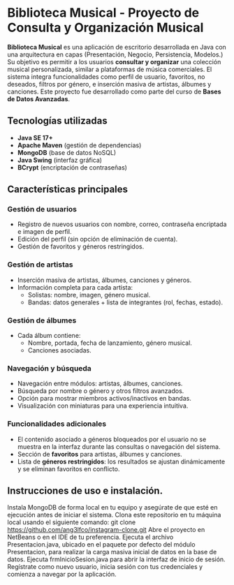 # Biblioteca Musical - Proyecto de Consulta y Organización Musical

**Biblioteca Musical** es una aplicación de escritorio desarrollada en Java con una arquitectura en capas (Presentación, Negocio, Persistencia, Modelos.)
Su objetivo es permitir a los usuarios **consultar y organizar** una colección musical personalizada, similar a plataformas de música comerciales. 
El sistema integra funcionalidades como perfil de usuario, favoritos, no deseados, filtros por género, e inserción masiva de artistas, álbumes y canciones.
Este proyecto fue desarrollado como parte del curso de **Bases de Datos Avanzadas**.

## Tecnologías utilizadas

- **Java SE 17+**
- **Apache Maven** (gestión de dependencias)
- **MongoDB** (base de datos NoSQL)
- **Java Swing** (interfaz gráfica)
- **BCrypt** (encriptación de contraseñas)

## Características principales

### Gestión de usuarios
- Registro de nuevos usuarios con nombre, correo, contraseña encriptada e imagen de perfil.
- Edición del perfil (sin opción de eliminación de cuenta).
- Gestión de favoritos y géneros restringidos.

### Gestión de artistas
- Inserción masiva de artistas, álbumes, canciones y géneros.
- Información completa para cada artista:
  - Solistas: nombre, imagen, género musical.
  - Bandas: datos generales + lista de integrantes (rol, fechas, estado).

### Gestión de álbumes
- Cada álbum contiene:
  - Nombre, portada, fecha de lanzamiento, género musical.
  - Canciones asociadas.

### Navegación y búsqueda
- Navegación entre módulos: artistas, álbumes, canciones.
- Búsqueda por nombre o género y otros filtros avanzados.
- Opción para mostrar miembros activos/inactivos en bandas.
- Visualización con miniaturas para una experiencia intuitiva.

### Funcionalidades adicionales
- El contenido asociado a géneros bloqueados por el usuario no se muestra en la interfaz durante las consultas o navegación del sistema.
- Sección de **favoritos** para artistas, álbumes y canciones.
- Lista de **géneros restringidos**: los resultados se ajustan dinámicamente y se eliminan favoritos en conflicto.

## Instrucciones de uso e instalación.
Instala MongoDB de forma local en tu equipo y asegúrate de que esté en ejecución antes de iniciar el sistema.
Clona este repositorio en tu máquina local usando el siguiente comando: git clone https://github.com/ang3lfco/instagram-clone.git
Abre el proyecto en NetBeans o en el IDE de tu preferencia.
Ejecuta el archivo Presentacion.java, ubicado en el paquete por defecto del módulo Presentacion, para realizar la carga masiva inicial de datos en la base de datos.
Ejecuta frmInicioSesion.java para abrir la interfaz de inicio de sesión.
Regístrate como nuevo usuario, inicia sesión con tus credenciales y comienza a navegar por la aplicación.
